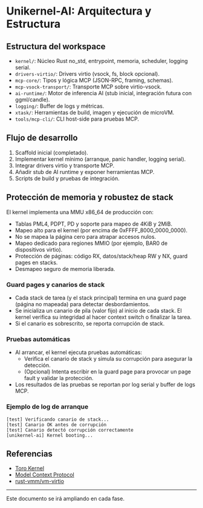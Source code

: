 # Unikernel-AI: Arquitectura y Estructura

## Estructura del workspace

- `kernel/`: Núcleo Rust no_std, entrypoint, memoria, scheduler, logging serial.
- `drivers-virtio/`: Drivers virtio (vsock, fs, block opcional).
- `mcp-core/`: Tipos y lógica MCP (JSON-RPC, framing, schemas).
- `mcp-vsock-transport/`: Transporte MCP sobre virtio-vsock.
- `ai-runtime/`: Motor de inferencia AI (stub inicial, integración futura con ggml/candle).
- `logging/`: Buffer de logs y métricas.
- `xtask/`: Herramientas de build, imagen y ejecución de microVM.
- `tools/mcp-cli/`: CLI host-side para pruebas MCP.

## Flujo de desarrollo

1. Scaffold inicial (completado).
2. Implementar kernel mínimo (arranque, panic handler, logging serial).
3. Integrar drivers virtio y transporte MCP.
4. Añadir stub de AI runtime y exponer herramientas MCP.
5. Scripts de build y pruebas de integración.

## Protección de memoria y robustez de stack

El kernel implementa una MMU x86_64 de producción con:
- Tablas PML4, PDPT, PD y soporte para mapeo de 4KiB y 2MiB.
- Mapeo alto para el kernel (por encima de 0xFFFF_8000_0000_0000).
- No se mapea la página cero para atrapar accesos nulos.
- Mapeo dedicado para regiones MMIO (por ejemplo, BAR0 de dispositivos virtio).
- Protección de páginas: código RX, datos/stack/heap RW y NX, guard pages en stacks.
- Desmapeo seguro de memoria liberada.

### Guard pages y canarios de stack
- Cada stack de tarea (y el stack principal) termina en una guard page (página no mapeada) para detectar desbordamientos.
- Se inicializa un canario de pila (valor fijo) al inicio de cada stack. El kernel verifica su integridad al hacer context switch o finalizar la tarea.
- Si el canario es sobrescrito, se reporta corrupción de stack.

### Pruebas automáticas
- Al arrancar, el kernel ejecuta pruebas automáticas:
    - Verifica el canario de stack y simula su corrupción para asegurar la detección.
    - (Opcional) Intenta escribir en la guard page para provocar un page fault y validar la protección.
- Los resultados de las pruebas se reportan por log serial y buffer de logs MCP.

### Ejemplo de log de arranque
```
[test] Verificando canario de stack...
[test] Canario OK antes de corrupción
[test] Canario detectó corrupción correctamente
[unikernel-ai] Kernel booting...
```

## Referencias
- [Toro Kernel](https://github.com/torokernel/torokernel)
- [Model Context Protocol](https://modelcontextprotocol.io/specification/2025-03-26)
- [rust-vmm/vm-virtio](https://github.com/rust-vmm/vm-virtio)

---

Este documento se irá ampliando en cada fase.
